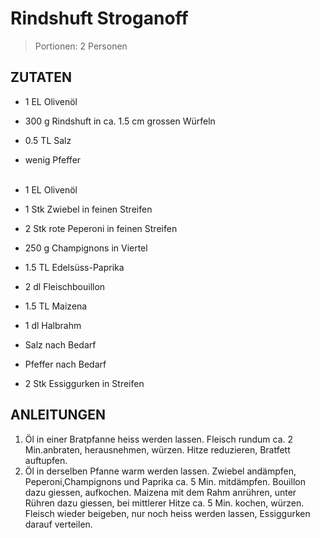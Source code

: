 # Rindshuft Stroganoff

> Portionen: 2 Personen

## ZUTATEN

* 1 EL Olivenöl
* 300 g Rindshuft in ca. 1.5 cm grossen Würfeln
* 0.5 TL Salz
* wenig Pfeffer
<br /><br />

* 1 EL Olivenöl
* 1 Stk Zwiebel in feinen Streifen
* 2 Stk rote Peperoni in feinen Streifen
* 250 g Champignons in Viertel
* 1.5 TL Edelsüss-Paprika
* 2 dl Fleischbouillon
* 1.5 TL Maizena
* 1 dl Halbrahm
* Salz nach Bedarf
* Pfeffer nach Bedarf
* 2 Stk Essiggurken in Streifen

## ANLEITUNGEN

1. Öl in einer Bratpfanne heiss werden lassen. Fleisch rundum ca. 2 Min.anbraten, herausnehmen, würzen. Hitze reduzieren, Bratfett auftupfen.
2. Öl in derselben Pfanne warm werden lassen. Zwiebel andämpfen, Peperoni,Champignons und Paprika ca. 5 Min. mitdämpfen. Bouillon dazu giessen, aufkochen. Maizena mit dem Rahm anrühren, unter Rühren dazu giessen, bei mittlerer Hitze ca. 5 Min. kochen, würzen. Fleisch wieder beigeben, nur noch heiss werden lassen, Essiggurken darauf verteilen.
